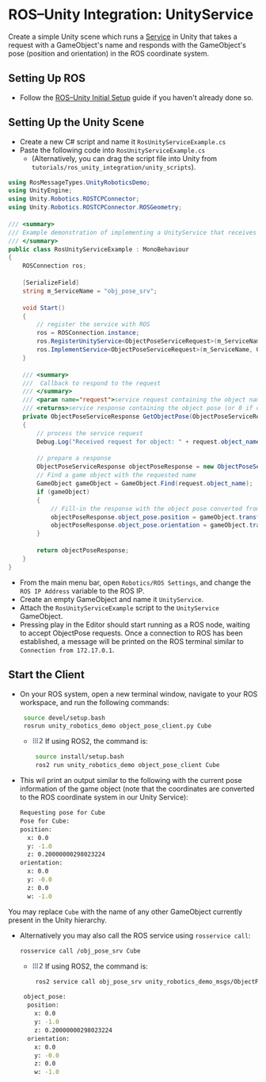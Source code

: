 # ROS–Unity Integration: UnityService

Create a simple Unity scene which runs a [Service](http://wiki.ros.org/Services) in Unity that takes a request with a GameObject's name and responds with the GameObject's pose (position and orientation) in the ROS coordinate system.

## Setting Up ROS

- Follow the [ROS–Unity Initial Setup](setup.md) guide if you haven't already done so.

## Setting Up the Unity Scene
- Create a new C# script and name it `RosUnityServiceExample.cs`
- Paste the following code into `RosUnityServiceExample.cs`
    - (Alternatively, you can drag the script file into Unity from `tutorials/ros_unity_integration/unity_scripts`).

```csharp
using RosMessageTypes.UnityRoboticsDemo;
using UnityEngine;
using Unity.Robotics.ROSTCPConnector;
using Unity.Robotics.ROSTCPConnector.ROSGeometry;

/// <summary>
/// Example demonstration of implementing a UnityService that receives a Request message from another ROS node and sends a Response back
/// </summary>
public class RosUnityServiceExample : MonoBehaviour
{
    ROSConnection ros;

    [SerializeField]
    string m_ServiceName = "obj_pose_srv";

    void Start()
    {
        // register the service with ROS
        ros = ROSConnection.instance;
        ros.RegisterUnityService<ObjectPoseServiceRequest>(m_ServiceName);
        ros.ImplementService<ObjectPoseServiceRequest>(m_ServiceName, GetObjectPose);
    }

    /// <summary>
    ///  Callback to respond to the request
    /// </summary>
    /// <param name="request">service request containing the object name</param>
    /// <returns>service response containing the object pose (or 0 if object not found)</returns>
    private ObjectPoseServiceResponse GetObjectPose(ObjectPoseServiceRequest request)
    {
        // process the service request
        Debug.Log("Received request for object: " + request.object_name);

        // prepare a response
        ObjectPoseServiceResponse objectPoseResponse = new ObjectPoseServiceResponse();
        // Find a game object with the requested name
        GameObject gameObject = GameObject.Find(request.object_name);
        if (gameObject)
        {
            // Fill-in the response with the object pose converted from Unity coordinate to ROS coordinate system
            objectPoseResponse.object_pose.position = gameObject.transform.position.To<FLU>();
            objectPoseResponse.object_pose.orientation = gameObject.transform.rotation.To<FLU>();
        }

        return objectPoseResponse;
    }
}
```

- From the main menu bar, open `Robotics/ROS Settings`, and change the `ROS IP Address` variable to the ROS IP.
- Create an empty GameObject and name it `UnityService`.
- Attach the `RosUnityServiceExample` script to the `UnityService` GameObject.
- Pressing play in the Editor should start running as a ROS node, waiting to accept ObjectPose requests. Once a connection to ROS has been established, a message will be printed on the ROS terminal similar to `Connection from 172.17.0.1`.


## Start the Client
- On your ROS system, open a new terminal window, navigate to your ROS workspace, and run the following commands:

   ```bash
    source devel/setup.bash
    rosrun unity_robotics_demo object_pose_client.py Cube
   ```
     - <img src="images/ros2_icon.png" alt="ros2" width="23" height="14"/> If using ROS2, the command is:
	   ```bash
		source install/setup.bash
		ros2 run unity_robotics_demo object_pose_client Cube
	   ```

- This wil print an output similar to the following with the current pose information of the game object (note that the coordinates are converted to the ROS coordinate system in our Unity Service):

   ```bash
   Requesting pose for Cube
   Pose for Cube:
   position:
     x: 0.0
     y: -1.0
     z: 0.20000000298023224
   orientation:
     x: 0.0
     y: -0.0
     z: 0.0
     w: -1.0
   ```
You may replace `Cube` with the name of any other GameObject currently present in the Unity hierarchy.

- Alternatively you may also call the ROS service using `rosservice call`:

   ```bash
   rosservice call /obj_pose_srv Cube
   ```
   
   - <img src="images/ros2_icon.png" alt="ros2" width="23" height="14"/> If using ROS2, the command is:
      ```bash
       ros2 service call obj_pose_srv unity_robotics_demo_msgs/ObjectPoseService "{object_name: Cube}"
      ```
	  
  ```bash
   object_pose:
    position:
      x: 0.0
      y: -1.0
      z: 0.20000000298023224
    orientation:
      x: 0.0
      y: -0.0
      z: 0.0
      w: -1.0
  ```